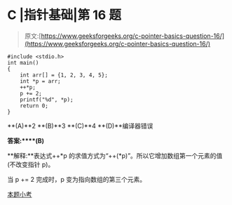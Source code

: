 # C |指针基础|第 16 题

> 原文:[https://www.geeksforgeeks.org/c-pointer-basics-question-16/](https://www.geeksforgeeks.org/c-pointer-basics-question-16/)

```
#include <stdio.h>
int main()
{
    int arr[] = {1, 2, 3, 4, 5};
    int *p = arr;
    ++*p;
    p += 2;
    printf("%d", *p);
    return 0;
}
```

**(A)**2
**(B)**3
**(C)**4
**(D)**编译器错误

**答案:****(B)**

**解释:**表达式++*p 的求值方式为“++(*p)”。所以它增加数组第一个元素的值(不改变指针 p)。

当 p += 2 完成时，p 变为指向数组的第三个元素。

[本题小考](https://www.geeksforgeeks.org/quiz-corner-gq/)